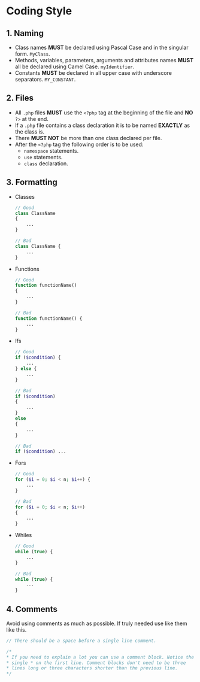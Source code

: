 # Coding Style

## 1. Naming
- Class names **MUST** be declared using Pascal Case and in the singular form. `MyClass`.
- Methods, variables, parameters, arguments and attributes names **MUST** all be declared using Camel Case. `myIdentifier`.
- Constants **MUST** be declared in all upper case with underscore separators. `MY_CONSTANT`.

## 2. Files
- All `.php` files **MUST** use the `<?php` tag at the beginning of the file and **NO** `?>` at the end.
- If a `.php` file contains a class declaration it is to be named **EXACTLY** as the class is.
- There **MUST NOT** be more than one class declared per file.
- After the `<?php` tag the following order is to be used:
    - `namespace` statements.
    - `use` statements.
    - `class` declaration.

## 3. Formatting
- Classes
    ```php
    // Good
    class ClassName
    {
    	...
    }
    
    // Bad
    class ClassName {
    	...
    }
    ```
    
- Functions
    ```php
    // Good
    function functionName() 
    {
    	...
    }
    
    // Bad
    function functionName() {
    	...
    }
    ```
   
- Ifs
    
    ```php
    // Good
    if ($condition) {
    	...
    } else {
    	...
    }
    
    // Bad
    if ($condition) 
    {
    	...
    }
    else
    {
    	...
    }

    // Bad
    if ($condition) ...
    ```
    
- Fors
    ```php
    // Good
    for ($i = 0; $i < n; $i++) {
        ...
    }
    
    // Bad
    for ($i = 0; $i < n; $i++) 
    {
        ...
    }
    ```
    
- Whiles
  ```php
  // Good
  while (true) {
      ...
  }

  // Bad
  while (true) {
      ...
  }
  ```

## 4. Comments
Avoid using comments as much as possible. If truly needed use like them like this.
```php
// There should be a space before a single line comment.

/*
* If you need to explain a lot you can use a comment block. Notice the
* single * on the first line. Comment blocks don't need to be three
* lines long or three characters shorter than the previous line.
*/
```

